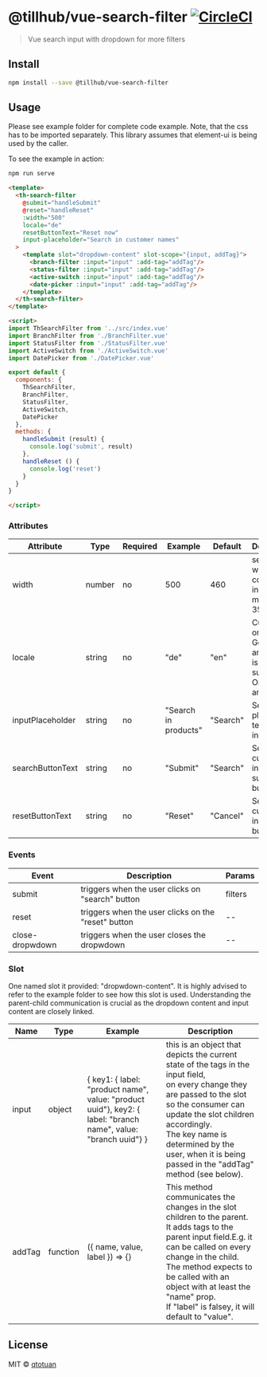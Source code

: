 # @tillhub/vue-search-filter [![CircleCI](https://circleci.com/gh/tillhub/vue-search-filter/tree/master.svg?style=svg)](https://circleci.com/gh/tillhub/vue-search-filter/tree/master)
> Vue search input with dropdown for more filters


## Install

```bash
npm install --save @tillhub/vue-search-filter
```

## Usage

Please see example folder for complete code example. Note, that the css has to be imported separately. This library assumes that element-ui is being used by the caller.

To see the example in action:

```bash
npm run serve
```

```html
<template>
  <th-search-filter
    @submit="handleSubmit"
    @reset="handleReset"
    :width="500"
    locale="de"
    resetButtonText="Reset now"
    input-placeholder="Search in customer names"
  >
    <template slot="dropdown-content" slot-scope="{input, addTag}">
      <branch-filter :input="input" :add-tag="addTag"/>
      <status-filter :input="input" :add-tag="addTag"/>
      <active-switch :input="input" :add-tag="addTag"/>
      <date-picker :input="input" :add-tag="addTag"/>
    </template>
  </th-search-filter>
</template>

<script>
import ThSearchFilter from '../src/index.vue'
import BranchFilter from './BranchFilter.vue'
import StatusFilter from './StatusFilter.vue'
import ActiveSwitch from './ActiveSwitch.vue'
import DatePicker from './DatePicker.vue'

export default {
  components: {
    ThSearchFilter,
    BranchFilter,
    StatusFilter,
    ActiveSwitch,
    DatePicker
  },
  methods: {
    handleSubmit (result) {
      console.log('submit', result)
    },
    handleReset () {
      console.log('reset')
    }
  }
}

</script>
```

### Attributes

| Attribute        | Type   | Required | Example              | Default  | Description                                                         |
|------------------|--------|----------|----------------------|----------|---------------------------------------------------------------------|
| width            | number | no       | 500                  | 460      | sets fixed width of component in pixels, minimum is 350             |
| locale           | string | no       | "de"                 | "en"     | Currently only German and English is supported. Only 'de' and 'en ' |
| inputPlaceholder | string | no       | "Search in products" | "Search" | Sets the placeholder text in the input field                        |
| searchButtonText | string | no       | "Submit"             | "Search" | Sets a custom text in the blue submitting button                    |
| resetButtonText  | string | no       | "Reset"              | "Cancel" | Sets a custom text in the reset button                              |


### Events

| Event           | Description                                         | Params  |
|-----------------|-----------------------------------------------------|---------|
| submit          | triggers when the user clicks on "search" button    | filters |
| reset           | triggers when the user clicks on the "reset" button | --      |
| close-dropwdown | triggers when the user closes the dropwdown         | --      |


### Slot

One named slot it provided: "dropwdown-content". It is highly advised to refer to the example folder to see how this slot is used. Understanding the parent-child communication is crucial as the dropdown content and input content are closely linked.

| Name   | Type     | Example                                                                                                        | Description                                                                                                                                                                                                                                                                                                  |
|--------|----------|----------------------------------------------------------------------------------------------------------------|--------------------------------------------------------------------------------------------------------------------------------------------------------------------------------------------------------------------------------------------------------------------------------------------------------------|
| input  | object   | { key1: { label: "product name", value: "product uuid"}, key2: { label: "branch name", value: "branch uuid"} } | this is an object that depicts the current state of the tags in the input field,<br> on every change they are passed to the slot so the consumer can update the slot children accordingly.<br> The key name is determined by the user, when it is being passed in the "addTag" method (see below).           |
| addTag | function | ({ name, value, label }) => {}                                                                                 | This method communicates the changes in the slot children to the parent.<br>It adds tags to the parent input field.E.g. it can be called on every change in the child.<br>The method expects to be called with an object with at least the "name" prop.<br>If "label" is falsey, it will default to "value". |


## License

MIT © [qtotuan](https://github.com/qtotuan)
